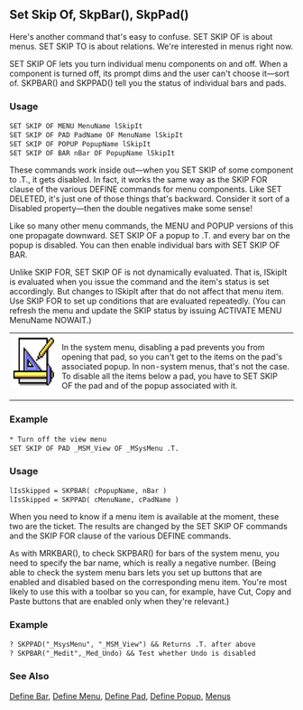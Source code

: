 ## Set Skip Of, SkpBar(), SkpPad()

Here's another command that's easy to confuse. SET SKIP OF is about menus. SET SKIP TO is about relations. We're interested in menus right now. 

SET SKIP OF lets you turn individual menu components on and off. When a component is turned off, its prompt dims and the user can't choose it&mdash;sort of. SKPBAR() and SKPPAD() tell you the status of individual bars and pads.

### Usage

```foxpro
SET SKIP OF MENU MenuName lSkipIt
SET SKIP OF PAD PadName OF MenuName lSkipIt
SET SKIP OF POPUP PopupName lSkipIt
SET SKIP OF BAR nBar OF PopupName lSkipIt
```

These commands work inside out&mdash;when you SET SKIP of some component to .T., it gets disabled. In fact, it works the same way as the SKIP FOR clause of the various DEFINE commands for menu components. Like SET DELETED, it's just one of those things that's backward. Consider it sort of a Disabled property&mdash;then the double negatives make some sense!

Like so many other menu commands, the MENU and POPUP versions of this one propagate downward. SET SKIP OF a popup to .T. and every bar on the popup is disabled. You can then enable individual bars with SET SKIP OF BAR. 

Unlike SKIP FOR, SET SKIP OF is not dynamically evaluated. That is, lSkipIt is evaluated when you issue the command and the item's status is set accordingly. But changes to lSkipIt after that do not affect that menu item. Use SKIP FOR to set up conditions that are evaluated repeatedly. (You can refresh the menu and update the SKIP status by issuing ACTIVATE MENU MenuName NOWAIT.)

<table border=0 cellspacing=0 cellpadding=0 width=100%>
<tr>
  <td width=17% valign=top>
<img width=94 height=93 src="Design.gif"></p>
  </td>
  <td width=83%>
  <p>In the system menu, disabling a pad prevents you from opening that pad, so you can't get to the items on the pad's associated popup. In non-system menus, that's not the case. To disable all the items below a pad, you have to SET SKIP OF the pad and of the popup associated with it.</p>
  </td>
 </tr>
</table>

### Example

```foxpro
* Turn off the view menu
SET SKIP OF PAD _MSM_View OF _MSysMenu .T.
```
### Usage

```foxpro
lIsSkipped = SKPBAR( cPopupName, nBar )
lIsSkipped = SKPPAD( cMenuName, cPadName )
```

When you need to know if a menu item is available at the moment, these two are the ticket. The results are changed by the SET SKIP OF commands and the SKIP FOR clause of the various DEFINE commands.

As with MRKBAR(), to check SKPBAR() for bars of the system menu, you need to specify the bar name, which is really a negative number. (Being able to check the system menu bars lets you set up buttons that are enabled and disabled based on the corresponding menu item. You're most likely to use this with a toolbar so you can, for example, have Cut, Copy and Paste buttons that are enabled only when they're relevant.)

### Example

```foxpro
? SKPPAD("_MsysMenu", "_MSM_View") && Returns .T. after above
? SKPBAR("_Medit",_Med_Undo) && Test whether Undo is disabled
```
### See Also

[Define Bar](s4g098.md), [Define Menu](s4g098.md), [Define Pad](s4g098.md), [Define Popup](s4g098.md), [Menus](s4g304.md)